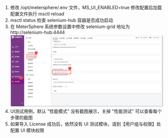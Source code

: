 1. 修改 /opt/metersphere/.env 文件，MS_UI_ENABLED=true 修改配置后加载配置文件执行 msctl reload
2. msctl status 检查 selenium-hub 容器是否成功启动
3. 在 MeterSphere 系统参数设置中修改 selenium-grid 地址为 http://selenium-hub:4444
![UI系统设置](../../img/ui_test/UI系统设置.png)
4. UI测试用例，默认 "性能模式" 没有截图展示，关掉 "性能测试" 可以查看每个步骤的截图 <br>
5. 如果导入 License 成功后，依然没有 UI 测试模块，请到【用户组与权限】处配置 UI 模块权限